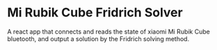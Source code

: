 # Mi Rubik Cube Fridrich Solver

A react app that connects and reads the state of xiaomi Mi Rubik Cube bluetooth, and output a solution by the Fridrich solving method.